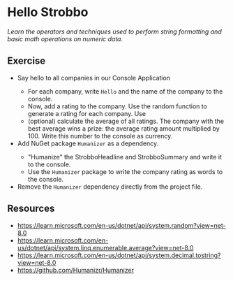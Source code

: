 # Hello Strobbo

_Learn the operators and techniques used to perform string formatting and basic math operations on numeric data._

## Exercise

<ul>
    <li>Say hello to all companies in our Console Application</li>
    <ul>
      <li>For each company, write <code>Hello</code> and the name of the company to the console.</li>
      <li>Now, add a rating to the company. Use the random function to generate a rating for each company. Use </li>
      <li>(optional) calculate the average of all ratings. The company with the best average wins a prize: the average rating amount multiplied by 100. Write this number to the console as currency.</li>
    </ul>
    <li>Add NuGet package <code>Humanizer</code> as a dependency.</li>
    <ul>
      <li>"Humanize" the StrobboHeadline and StrobboSummary and write it to the console.</li>
      <li>Use the <code>Humanizer</code> package to write the company rating as words to the console.</li>
    </ul>
    <li>Remove the <code>Humanizer</code> dependency directly from the project file.</li>
</ul>

## Resources

- https://learn.microsoft.com/en-us/dotnet/api/system.random?view=net-8.0
- https://learn.microsoft.com/en-us/dotnet/api/system.linq.enumerable.average?view=net-8.0
- https://learn.microsoft.com/en-us/dotnet/api/system.decimal.tostring?view=net-8.0
- https://github.com/Humanizr/Humanizer

<!--
<ul>
    <li>Create a new Console App in a new Solution</li>
    <ul>
        <li>Name the Console App: <mark>Strobbo.Hello</mark></li>
        <li>Name the Solution: <mark>Strobbo</mark></li>
    </ul>
    <li>Replace <code>Hello World!</code> with <code>Hello Strobbo!</code></li>
    <li>Run the Application</li>
    <li>Create a new Test Project</li>
    <ul>
        <li>Name the Test Project: <mark>Strobbo.HelloTests</mark></li>
        <li>Run all tests and find the results in the Test Explorer</li>
    </ul>
</ul> -->
